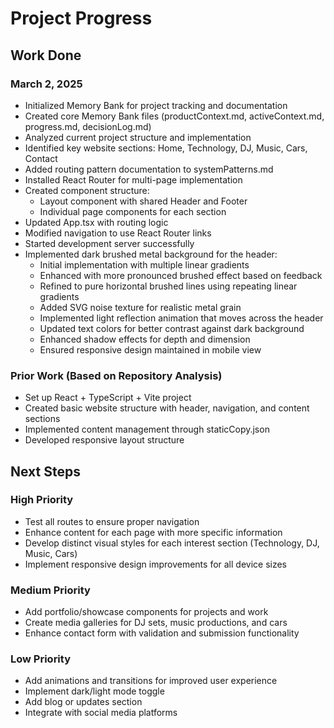 # Project Progress

## Work Done

### March 2, 2025
- Initialized Memory Bank for project tracking and documentation
- Created core Memory Bank files (productContext.md, activeContext.md, progress.md, decisionLog.md)
- Analyzed current project structure and implementation
- Identified key website sections: Home, Technology, DJ, Music, Cars, Contact
- Added routing pattern documentation to systemPatterns.md
- Installed React Router for multi-page implementation
- Created component structure:
  - Layout component with shared Header and Footer
  - Individual page components for each section
- Updated App.tsx with routing logic
- Modified navigation to use React Router links
- Started development server successfully
- Implemented dark brushed metal background for the header:
  - Initial implementation with multiple linear gradients
  - Enhanced with more pronounced brushed effect based on feedback
  - Refined to pure horizontal brushed lines using repeating linear gradients
  - Added SVG noise texture for realistic metal grain
  - Implemented light reflection animation that moves across the header
  - Updated text colors for better contrast against dark background
  - Enhanced shadow effects for depth and dimension
  - Ensured responsive design maintained in mobile view

### Prior Work (Based on Repository Analysis)
- Set up React + TypeScript + Vite project
- Created basic website structure with header, navigation, and content sections
- Implemented content management through staticCopy.json
- Developed responsive layout structure

## Next Steps

### High Priority
- Test all routes to ensure proper navigation
- Enhance content for each page with more specific information
- Develop distinct visual styles for each interest section (Technology, DJ, Music, Cars)
- Implement responsive design improvements for all device sizes

### Medium Priority
- Add portfolio/showcase components for projects and work
- Create media galleries for DJ sets, music productions, and cars
- Enhance contact form with validation and submission functionality

### Low Priority
- Add animations and transitions for improved user experience
- Implement dark/light mode toggle
- Add blog or updates section
- Integrate with social media platforms